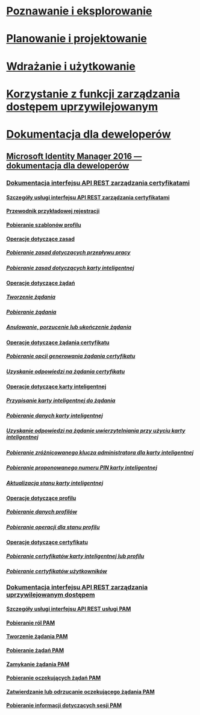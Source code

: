 # [Poznawanie i eksplorowanie](/microsoft-identity-manager/understand-explore/microsoft-identity-manager-2016)
# [Planowanie i projektowanie](/microsoft-identity-manager/plan-design/microsoft-identity-manager-2016-supported-platforms)
# [Wdrażanie i użytkowanie](/microsoft-identity-manager/deploy-use/microsoft-identity-manager-deploy)
# [Korzystanie z funkcji zarządzania dostępem uprzywilejowanym](/microsoft-identity-manager/pam/privileged-identity-management-for-active-directory-domain-services)
# [Dokumentacja dla deweloperów](microsoft-identity-manager-2016-developer-reference.md)
## [Microsoft Identity Manager 2016 — dokumentacja dla deweloperów](microsoft-identity-manager-2016-developer-reference.md)
### [Dokumentacja interfejsu API REST zarządzania certyfikatami](certificate-management-rest-api-reference.md)
#### [Szczegóły usługi interfejsu API REST zarządzania certyfikatami](certificate-management-rest-api-service-details.md)
#### [Przewodnik przykładowej rejestracji](sample-enrollment-walkthrough.md)
#### [Pobieranie szablonów profilu](get-profile-templates.md)
#### [Operacje dotyczące zasad](policy-operations.md)
##### [Pobieranie zasad dotyczących przepływu pracy](get-workflow-policy.md)
##### [Pobieranie zasad dotyczących karty inteligentnej](get-smartcard-policy.md)
#### [Operacje dotyczące żądań](request-operations.md)
##### [Tworzenie żądania](create-request.md)
##### [Pobieranie żądania](get-request.md)
##### [Anulowanie, porzucenie lub ukończenie żądania](cancel-abandon-complete-request.md)
#### [Operacje dotyczące żądania certyfikatu](certificate-request-operations.md)
##### [Pobieranie opcji generowania żądania certyfikatu](get-certificate-request-generation-options.md)
##### [Uzyskanie odpowiedzi na żądania certyfikatu](get-certificate-responses.md)
#### [Operacje dotyczące karty inteligentnej](smartcard-operations.md)
##### [Przypisanie karty inteligentnej do żądania](assign-smartcard-to-request.md)
##### [Pobieranie danych karty inteligentnej](get-smartcard-data.md)
##### [Uzyskanie odpowiedzi na żądanie uwierzytelniania przy użyciu karty inteligentnej](get-smartcard-authentication-response.md)
##### [Pobieranie zróżnicowanego klucza administratora dla karty inteligentnej](get-smartcard-diversified-admin-key.md)
##### [Pobieranie proponowanego numeru PIN karty inteligentnej](get-smartcard-proposed-pin.md)
##### [Aktualizacja stanu karty inteligentnej](update-smartcard-status.md)
#### [Operacje dotyczące profilu](profile-operations.md)
##### [Pobieranie danych profilów](get-profile-data.md)
##### [Pobieranie operacji dla stanu profilu](get-profile-state-operations.md)
#### [Operacje dotyczące certyfikatu](certificate-operations.md)
##### [Pobieranie certyfikatów karty inteligentnej lub profilu](get-smartcard-profile-certificates.md)
##### [Pobieranie certyfikatów użytkowników](get-user-certificates.md)
### [Dokumentacja interfejsu API REST zarządzania uprzywilejowanym dostępem](privileged-access-management-rest-api-reference.md)
#### [Szczegóły usługi interfejsu API REST usługi PAM](privileged-access-management-rest-api-service-details.md)
#### [Pobieranie ról PAM](privileged-access-management-get-roles.md)
#### [Tworzenie żądania PAM](privileged-access-management-create-request.md)
#### [Pobieranie żądań PAM](privileged-access-management-get-requests.md)
#### [Zamykanie żądania PAM](privileged-access-management-close-request.md)
#### [Pobieranie oczekujących żądań PAM](privileged-access-management-get-pending-requests.md)
#### [Zatwierdzanie lub odrzucanie oczekującego żądania PAM](privileged-access-management-approve-reject-pending-request.md)
#### [Pobieranie informacji dotyczących sesji PAM](privileged-access-management-get-session-info.md)
